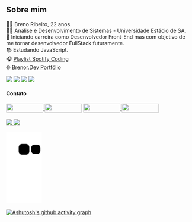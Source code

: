

## Sobre mim

🙋‍♂️ Breno Ribeiro, 22 anos. <br>
👨‍🎓 Análise e Desenvolvimento de Sistemas - Universidade Estácio de SA.<br>
🎯 Iniciando carreira como Desenvolvedor Front-End mas com objetivo de me tornar desenvolvedor FullStack futuramente.<br>
📚 Estudando JavaScript.<br>
🎧 <a href="https://open.spotify.com/playlist/5IMF5Ip71xcVj71pjEYXmM?si=abe1a9c19a8043b9">Playlist Spotify Coding</a><br>
🌐 <a href="https://brenordev.github.io/portfolio/">Brenor.Dev Portfólio</a><br>


<div>
  <img src="https://img.shields.io/badge/HTML5-DA0037?style=for-the-badge&logo=html5&logoColor=white">
  <img src="https://img.shields.io/badge/CSS3-DA0037?style=for-the-badge&logo=css3&logoColor=white">
  <img src="https://img.shields.io/badge/JavaScript-DA0037?style=for-the-badge&logo=javascript&logoColor=white">
  <img src="https://img.shields.io/badge/Sass-DA0037?style=for-the-badge&logo=sass&logoColor=white">
</div>

#### Contato

<div>
<a href="https://www.instagram.com/brenor.dev/" target"_blank"/><img border-radius="0" align="center" width="100" height="25" src="https://img.shields.io/badge/Instagram-DA0037?style=for-the-badge&logo=instagram&logoColor=white"/>
<a href="https://twitter.com/brenor_dev"><img border-radius="0" align="center" width="100" height="25" src="https://img.shields.io/badge/Twitter-DA0037?style=for-the-badge&logo=twitter&logoColor=white"/></a>
<a href="https://www.linkedin.com/in/breno-ribeiro-293653231/" target"_blank"/><img align="center" width="100" height="25" src="https://img.shields.io/badge/LinkedIn-DA0037?style=for-the-badge&logo=linkedin&logoColor=white"/>
<a href="https://github.com/brenordev" target"_blank"/><img align="center" width="100" height="25" src="https://img.shields.io/badge/GitHub-DA0037?style=for-the-badge&logo=github&logoColor=white"/>
</div>

<div align="left">
<br>
  <a href="https://github.com/brenordev">
  <img height="180em" src="https://github-readme-stats.vercel.app/api?username=brenordev&show_icons=true&theme=dracula&include_all_commits=true&count_private=true"/>
  <img height="180em" src="https://github-readme-stats.vercel.app/api/top-langs/?username=brenordev&layout=compact&langs_count=7&theme=dracula"/>
</div>

<div align="left">
  
  ![Snake animation](https://github.com/brenordev/brenordev/blob/output/github-contribution-grid-snake.svg)

<div>

[![Ashutosh's github activity graph](https://activity-graph.herokuapp.com/graph?username=brenordev&bg_color=000000&color=a9a7a7&line=ff0000&point=a30000&area=true&hide_border=true)](https://github.com/ashutosh00710/github-readme-activity-graph)


